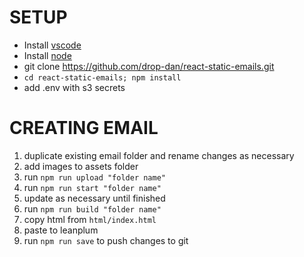 # SETUP

- Install [vscode](https://code.visualstudio.com/)
- Install [node](https://code.visualstudio.com/)
- git clone https://github.com/drop-dan/react-static-emails.git
- `cd react-static-emails; npm install`
- add .env with s3 secrets

# CREATING EMAIL

1. duplicate existing email folder and rename changes as necessary
2. add images to assets folder
3. run `npm run upload "folder name"`
4. run `npm run start "folder name"`
5. update as necessary until finished
6. run `npm run build "folder name"`
7. copy html from `html/index.html`
8. paste to leanplum
9. run `npm run save` to push changes to git
